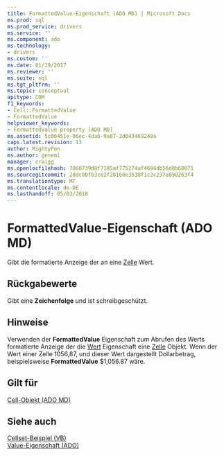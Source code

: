 ```yaml
---
title: FormattedValue-Eigenschaft (ADO MD) | Microsoft Docs
ms.prod: sql
ms.prod_service: drivers
ms.service: ''
ms.component: ado
ms.technology:
- drivers
ms.custom: ''
ms.date: 01/19/2017
ms.reviewer: ''
ms.suite: sql
ms.tgt_pltfrm: ''
ms.topic: conceptual
apitype: COM
f1_keywords:
- Cell::FormattedValue
- FormattedValue
helpviewer_keywords:
- FormattedValue property [ADO MD]
ms.assetid: 5c06451e-06ec-4da6-9a87-2d043469248a
caps.latest.revision: 13
author: MightyPen
ms.author: genemi
manager: craigg
ms.openlocfilehash: 7060739d8f7185af775274af4694db56d8b60871
ms.sourcegitcommit: 2ddc0bfb3ce2f2b160e3638f1c2c237a898263f4
ms.translationtype: MT
ms.contentlocale: de-DE
ms.lasthandoff: 05/03/2018
---
```

# <a name="formattedvalue-property-ado-md"></a>FormattedValue-Eigenschaft (ADO MD)
Gibt die formatierte Anzeige der an eine [Zelle](../../../ado/reference/ado-md-api/cell-object-ado-md.md) Wert.  
  
## <a name="return-values"></a>Rückgabewerte  
 Gibt eine **Zeichenfolge** und ist schreibgeschützt.  
  
## <a name="remarks"></a>Hinweise  
 Verwenden der **FormattedValue** Eigenschaft zum Abrufen des Werts formatierte Anzeige der die [Wert](../../../ado/reference/ado-md-api/value-property-ado-md.md) Eigenschaft eine [Zelle](../../../ado/reference/ado-md-api/cell-object-ado-md.md) Objekt. Wenn der Wert einer Zelle 1056,87, und dieser Wert dargestellt Dollarbetrag, beispielsweise **FormattedValue** $1,056.87 wäre.  
  
## <a name="applies-to"></a>Gilt für  
 [Cell-Objekt (ADO MD)](../../../ado/reference/ado-md-api/cell-object-ado-md.md)  
  
## <a name="see-also"></a>Siehe auch  
 [Cellset-Beispiel (VB)](../../../ado/reference/ado-md-api/cellset-example-vb.md)   
 [Value-Eigenschaft (ADO)](../../../ado/reference/ado-md-api/value-property-ado-md.md)
